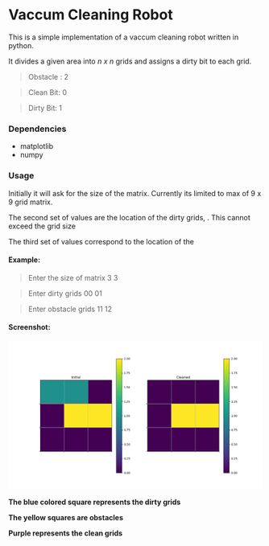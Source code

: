 # Vaccum Cleaning Robot

This is a simple implementation of a vaccum cleaning robot written in python.  

It divides a given area into *n x n* grids and assigns a dirty bit to each grid.

>Obstacle : 2

>Clean Bit: 0 

>Dirty Bit: 1 

### Dependencies
- matplotlib
- numpy


### Usage

Initially it will ask for the size of the matrix.
Currently its limited to max of 9 x 9 grid matrix. 

The second set of values are the  location of the dirty grids, <row><cols>.
This cannot exceed the grid size

The third set of values correspond to the location of the
#### Example:
>Enter the size of matrix
>3 3

>Enter dirty grids
>00 01 

>Enter obstacle grids
>11 12

#### Screenshot: 

![3x3 Grid](./Screenshots/3x3.png)

__The blue colored square represents the dirty grids__

__The yellow squares are obstacles__

__Purple represents the clean grids__